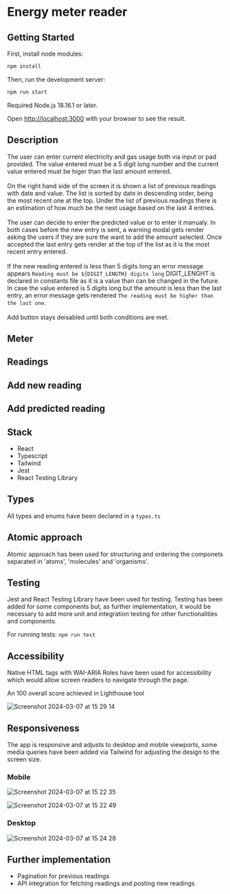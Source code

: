 # Energy meter reader

## Getting Started

First, install node modules:

```bash
npm install
```

Then, run the development server:

```bash
npm run start
```

Required Node.js 18.16.1 or later.

Open [http://localhost:3000](http://localhost:3000) with your browser to see the result.

## Description

The user can enter current electricity and gas usage both via input or pad provided. The value entered must be a 5 digit long number and the current value entered must be higer than the last amount entered.
<br><br>
On the right hand side of the screen it is shown a list of previous readings with date and value. The list is sorted by date in descending order, being the most recent one at the top. Under the list of previous readings there is an estimation of how much be the next usage based on the last 4 entries.
<br><br>
The user can decide to enter the predicted value or to enter it manualy. In both cases before the new entry is sent, a warning modal gets render asking the users if they are sure the want to add the amount selected. Once accepted the last entry gets render at the top of the list as it is the most recent entry entered.
<br><br>
If the new reading entered is less than 5 digits long an error message appears `Reading must be ${DIGIT_LENGTH} digits long` DIGIT_LENGHT is declared in constants file as it is a value than can be changed in the future. In case the value entered is 5 digits long but the amount is less than the last entry, an error message gets rendered `The reading must be higher than the last one`.
<br><br>
Add button stays deisabled until both conditions are met.

## Meter

## Readings

## Add new reading

## Add predicted reading

## Stack

<ul>
  <li>React</li>
  <li>Typescript</li>
  <li>Tailwind</li>
  <li>Jest</li>
  <li>React Testing Library</li>
</ul>
  
## Types

All types and enums have been declared in a `types.ts`

## Atomic approach

Atomic approach has been used for structuring and ordering the componets separated in 'atoms', 'molecules' and 'organisms'.

## Testing

Jest and React Testing Library have been used for testing. Testing has been added for some components but, as further implementation, it would be necessary to add more unit and integration testing for other functionalities and components.

For running tests: `npm run test`

## Accessibility

Native HTML tags with WAI-ARIA Roles have been used for accessibility which would allow screen readers to navigate through the page.

An 100 overall score achieved in Lighthouse tool

![Screenshot 2024-03-07 at 15 29 14](https://github.com/david-lorenzo-vargas/Energy-Reader/assets/72414745/ea7fbc22-b1e3-43f6-aec5-1c4cd57211b5)


## Responsiveness

The app is responsive and adjusts to desktop and mobile viewports, some media queries have been added via Tailwind for adjusting the design to the screen size.

### Mobile

![Screenshot 2024-03-07 at 15 22 35](https://github.com/david-lorenzo-vargas/Energy-Reader/assets/72414745/22cd210e-add8-4d24-9044-2e3aff8706fa)

![Screenshot 2024-03-07 at 15 22 49](https://github.com/david-lorenzo-vargas/Energy-Reader/assets/72414745/459bd00f-ceab-456f-873b-a35b2ee3afcd)

### Desktop

![Screenshot 2024-03-07 at 15 24 28](https://github.com/david-lorenzo-vargas/Energy-Reader/assets/72414745/b41556f6-4386-4876-a847-01bec0348867)


## Further implementation

<ul>
  <li>
    Pagination for previous readings
  </li>
  <li>
    API integration for fetching readings and posting new readings
  </li>
</ul>



